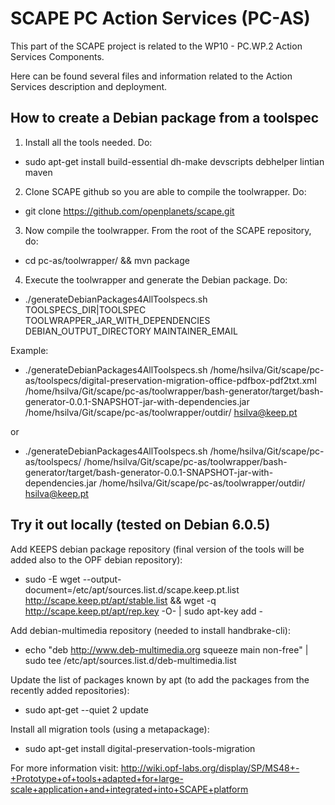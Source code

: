 # SCAPE PC Action Services (PC-AS)

This part of the SCAPE project is related to the WP10 - PC.WP.2 Action Services Components.

Here can be found several files and information related to the Action Services description and deployment.

## How to create a Debian package from a toolspec

1) Install all the tools needed. Do:
* sudo apt-get install build-essential dh-make devscripts debhelper lintian maven 

2) Clone SCAPE github so you are able to compile the toolwrapper. Do: 
* git clone https://github.com/openplanets/scape.git

3) Now compile the toolwrapper. From the root of the SCAPE repository, do:
* cd pc-as/toolwrapper/ && mvn package

4) Execute the toolwrapper and generate the Debian package. Do:

* ./generateDebianPackages4AllToolspecs.sh TOOLSPECS_DIR|TOOLSPEC TOOLWRAPPER_JAR_WITH_DEPENDENCIES DEBIAN_OUTPUT_DIRECTORY MAINTAINER_EMAIL

Example:

* ./generateDebianPackages4AllToolspecs.sh /home/hsilva/Git/scape/pc-as/toolspecs/digital-preservation-migration-office-pdfbox-pdf2txt.xml /home/hsilva/Git/scape/pc-as/toolwrapper/bash-generator/target/bash-generator-0.0.1-SNAPSHOT-jar-with-dependencies.jar /home/hsilva/Git/scape/pc-as/toolwrapper/outdir/ hsilva@keep.pt

or

* ./generateDebianPackages4AllToolspecs.sh /home/hsilva/Git/scape/pc-as/toolspecs/ /home/hsilva/Git/scape/pc-as/toolwrapper/bash-generator/target/bash-generator-0.0.1-SNAPSHOT-jar-with-dependencies.jar /home/hsilva/Git/scape/pc-as/toolwrapper/outdir/ hsilva@keep.pt

## Try it out locally (tested on Debian 6.0.5)

Add KEEPS debian package repository (final version of the tools will be added also to the OPF debian repository):

* sudo -E wget --output-document=/etc/apt/sources.list.d/scape.keep.pt.list http://scape.keep.pt/apt/stable.list && wget -q http://scape.keep.pt/apt/rep.key -O- | sudo apt-key add - 

Add debian-multimedia repository (needed to install handbrake-cli):

* echo "deb http://www.deb-multimedia.org squeeze main non-free" | sudo tee /etc/apt/sources.list.d/deb-multimedia.list

Update the list of packages known by apt (to add the packages from the recently added repositories):

* sudo apt-get --quiet 2 update

Install all migration tools (using a metapackage):

* sudo apt-get install digital-preservation-tools-migration


For more information visit: http://wiki.opf-labs.org/display/SP/MS48+-+Prototype+of+tools+adapted+for+large-scale+application+and+integrated+into+SCAPE+platform
